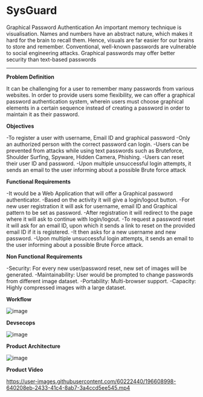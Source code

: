 # SysGuard
Graphical Password Authentication
An important memory technique is visualisation. Names and numbers have an abstract nature, which makes it hard for the brain to recall them. Hence, visuals are far easier for our brains to store and remember.
Conventional, well-known passwords are vulnerable to social engineering attacks.
Graphical passwords may offer better security than text-based passwords

-------------------------------------------------------------------

**Problem Definition**

It can be challenging for a user to remember many passwords from various websites. In order to provide users some flexibility, we can offer a graphical password authentication system, wherein users must choose graphical elements in a certain sequence instead of creating a password in order to maintain it as their password.

**Objectives**

-To register a user with username, Email ID and graphical password
-Only an authorized person with the correct password can login.
-Users can be prevented from attacks while using text passwords such as Bruteforce, Shoulder Surfing, Spyware, Hidden Camera, Phishing.
-Users can reset their user ID and password.
-Upon multiple unsuccessful login attempts, it sends an email to the user informing about a possible Brute force attack

**Functional Requirements**

-It would be a Web Application that will offer a Graphical password authenticator.
-Based on the activity it will give a login/logout button.
-For new user registration it will ask for username, email ID and Graphical pattern to be set as password.
-After registration it will redirect to the page where it will ask to continue with login/logout.
-To request a password reset it will ask for an email ID, upon which it sends a link to reset on the provided email ID if it is registered.
-It then asks for a new username and new password.
-Upon multiple unsuccessful login attempts, it sends an email to the user informing about a possible Brute Force attack.

**Non Functional Requirements**

-Security: For every new user/password reset, new set of images will be generated.
-Maintainability: User would be prompted to change passwords from different image dataset.
-Portability: Multi-browser support.
-Capacity: Highly compressed images with a large dataset.

**Workflow**

![image](https://user-images.githubusercontent.com/60222440/192871130-3d27561b-5c98-492e-8d6c-b8e582a66ba5.png)

**Devsecops**

![image](https://user-images.githubusercontent.com/60222440/195506882-cbf0be62-efb5-488a-8565-2c5eb225f871.png)

**Product Architecture**

![image](https://user-images.githubusercontent.com/60222440/195506975-7f290190-33f4-4f05-b9d5-6c1bf80b0c90.png)

**Product Video**

https://user-images.githubusercontent.com/60222440/196608998-640208eb-2433-41c4-8ab7-3a4ccd5ee545.mp4



